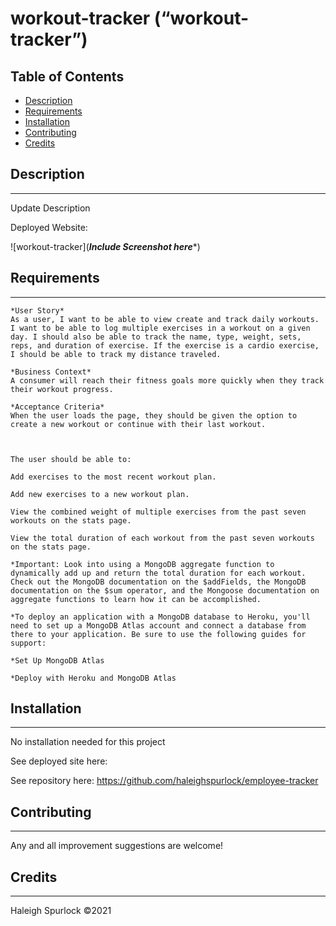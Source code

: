# **workout-tracker (“workout-tracker”)**

## Table of Contents

* [Description](#description)
* [Requirements](#requirements)
* [Installation](#installation)
* [Contributing](#contributing)
* [Credits](#credits)

## Description
---
Update Description

Deployed Website: 

![workout-tracker](*****Include Screenshot here******)

## Requirements 
---
```
*User Story*
As a user, I want to be able to view create and track daily workouts. I want to be able to log multiple exercises in a workout on a given day. I should also be able to track the name, type, weight, sets, reps, and duration of exercise. If the exercise is a cardio exercise, I should be able to track my distance traveled.

*Business Context*
A consumer will reach their fitness goals more quickly when they track their workout progress.

*Acceptance Criteria*
When the user loads the page, they should be given the option to create a new workout or continue with their last workout.



The user should be able to:

Add exercises to the most recent workout plan.

Add new exercises to a new workout plan.

View the combined weight of multiple exercises from the past seven workouts on the stats page.

View the total duration of each workout from the past seven workouts on the stats page.

*Important: Look into using a MongoDB aggregate function to dynamically add up and return the total duration for each workout. Check out the MongoDB documentation on the $addFields, the MongoDB documentation on the $sum operator, and the Mongoose documentation on aggregate functions to learn how it can be accomplished.

*To deploy an application with a MongoDB database to Heroku, you'll need to set up a MongoDB Atlas account and connect a database from there to your application. Be sure to use the following guides for support:

*Set Up MongoDB Atlas

*Deploy with Heroku and MongoDB Atlas
```

## Installation
---
No installation needed for this project

See deployed site here: 

See repository here: https://github.com/haleighspurlock/employee-tracker
## Contributing
---

Any and all improvement suggestions are welcome! 


## Credits
---
Haleigh Spurlock &copy;2021